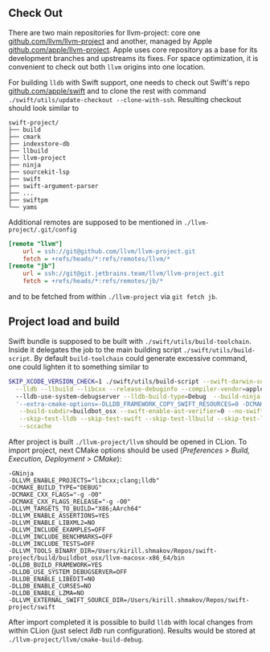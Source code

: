 <!-- Header: CLion for LLDB Development -->
<!-- Tag: apple -->
<!-- Tag: cpp -->
<!-- Summary: Tricks for comfy environment setup -->
<!-- Summary: for building and debugging LLDB with CLion. -->

## Check Out

There are two main repositories for llvm-project: core one 
[github.com/llvm/llvm-project](https://github.com/llvm/llvm-project) 
and another, managed by Apple 
[github.com/apple/llvm-project](https://github.com/apple/llvm-project). 
Apple uses core repository as a base for its development branches and 
upstreams its fixes. For space optimization, it is convenient to check 
out both `llvm` origins into one location. 

For building `lldb` with Swift support, one needs to check out Swift's repo 
[github.com/apple/swift](https://github.com/apple/swift) and to clone the rest with 
command `./swift/utils/update-checkout --clone-with-ssh`.
Resulting checkout should look similar to 

```plaintext
swift-project/
├── build
├── cmark
├── indexstore-db
├── llbuild
├── llvm-project
├── ninja
├── sourcekit-lsp
├── swift
├── swift-argument-parser
├── ...
├── swiftpm
└── yams
```

Additional remotes are supposed to be mentioned in `./llvm-project/.git/config`
```ini
[remote "llvm"]
	url = ssh://git@github.com/llvm/llvm-project.git
	fetch = +refs/heads/*:refs/remotes/llvm/*
[remote "jb"]
    url = ssh://git@git.jetbrains.team/llvm/llvm-project.git
    fetch = +refs/heads/*:refs/remotes/jb/*
```
and to be fetched from within `./llvm-project` via `git fetch jb`.

[comment]: <> (In order to utils/update-checkout --scheme release/5.3)

## Project load and build

Swift bundle is supposed to be built with `./swift/utils/build-toolchain`. 
Inside it delegates the job to the main building script `./swift/utils/build-script`. 
By default `build-toolchain` could generate excessive command, one could 
lighten it to something similar to
```bash
SKIP_XCODE_VERSION_CHECK=1 ./swift/utils/build-script --swift-darwin-supported-archs="x86_64" \
  --lldb --llbuild --libcxx --release-debuginfo --compiler-vendor=apple --lldb-no-debugserver \ 
  --lldb-use-system-debugserver --lldb-build-type=Debug  --build-ninja \
  '--extra-cmake-options=-DLLDB_FRAMEWORK_COPY_SWIFT_RESOURCES=0 -DCMAKE_C_FLAGS="-gline-tables-only" -DCMAKE_CXX_FLAGS="-gline-tables-only"' \
   --build-subdir=buildbot_osx --swift-enable-ast-verifier=0 --no-swift-stdlib-assertions \
   --skip-test-lldb --skip-test-swift --skip-test-llbuild --skip-test-lldb --skip-test-cmark \
   --sccache
```

After project is built `./llvm-project/llvm` should be opened in CLion. To import 
project, next CMake options should be used (*Preferences > Build, Execution, Deployment > CMake*):

```plaintext
-GNinja
-DLLVM_ENABLE_PROJECTS="libcxx;clang;lldb"
-DCMAKE_BUILD_TYPE="DEBUG"
-DCMAKE_CXX_FLAGS="-g -O0"
-DCMAKE_CXX_FLAGS_RELEASE="-g -O0"
-DLLVM_TARGETS_TO_BUILD="X86;AArch64"
-DLLVM_ENABLE_ASSERTIONS=YES
-DLLVM_ENABLE_LIBXML2=NO
-DLLVM_INCLUDE_EXAMPLES=OFF
-DLLVM_INCLUDE_BENCHMARKS=OFF
-DLLVM_INCLUDE_TESTS=OFF
-DLLVM_TOOLS_BINARY_DIR=/Users/kirill.shmakov/Repos/swift-project/build/buildbot_osx/llvm-macosx-x86_64/bin
-DLLDB_BUILD_FRAMEWORK=YES
-DLLDB_USE_SYSTEM_DEBUGSERVER=OFF
-DLLDB_ENABLE_LIBEDIT=NO
-DLLDB_ENABLE_CURSES=NO
-DLLDB_ENABLE_LZMA=NO
-DLLVM_EXTERNAL_SWIFT_SOURCE_DIR=/Users/kirill.shmakov/Repos/swift-project/swift
```

After import completed it is possible to build `lldb` with local changes 
from within CLion (just select *lldb* run configuration). Results would 
be stored at `./llvm-project/llvm/cmake-build-debug`. 